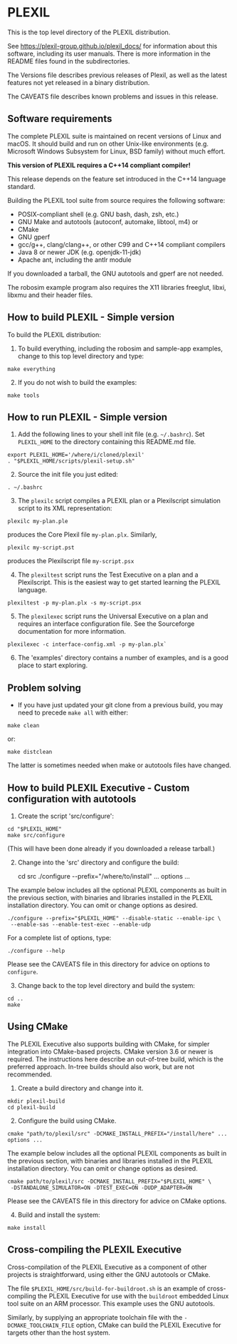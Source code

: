 # PLEXIL

This is the top level directory of the PLEXIL distribution.

See https://plexil-group.github.io/plexil_docs/ for information about
this software, including its user manuals.  There is more information
in the README files found in the subdirectories.

The Versions file describes previous releases of Plexil, as well as
the latest features not yet released in a binary distribution.

The CAVEATS file describes known problems and issues in this release.

## Software requirements

The complete PLEXIL suite is maintained on recent versions of Linux
and macOS.  It should build and run on other Unix-like environments
(e.g. Microsoft Windows Subsystem for Linux, BSD family) without much
effort.

**This version of PLEXIL requires a C++14 compliant compiler!**

This release depends on the feature set introduced in the C++14
language standard.

Building the PLEXIL tool suite from source requires the following
software:

* POSIX-compliant shell (e.g. GNU bash, dash, zsh, etc.)
* GNU Make and autotools (autoconf, automake, libtool, m4) or
* CMake
* GNU gperf
* gcc/g++, clang/clang++, or other C99 and C++14 compliant compilers
* Java 8 or newer JDK (e.g. openjdk-11-jdk)
* Apache ant, including the antlr module

If you downloaded a tarball, the GNU autotools and gperf are not
needed.

The robosim example program also requires the X11 libraries freeglut,
libxi, libxmu and their header files.

## How to build PLEXIL - Simple version

To build the PLEXIL distribution:

1. To build everything, including the robosim and sample-app examples,
change to this top level directory and type:

```
make everything
```

2. If you do not wish to build the examples:

```
make tools
```

## How to run PLEXIL - Simple version

1. Add the following lines to your shell init file (e.g. `~/.bashrc`).
Set `PLEXIL_HOME` to the directory containing this README.md file.

```
export PLEXIL_HOME='/where/i/cloned/plexil'
. "$PLEXIL_HOME/scripts/plexil-setup.sh"
```

2. Source the init file you just edited:

```
. ~/.bashrc
```

3. The `plexilc` script compiles a PLEXIL plan or a Plexilscript
simulation script to its XML representation:

```
plexilc my-plan.ple
```

produces the Core Plexil file `my-plan.plx`.  Similarly,

```
plexilc my-script.pst
```

produces the Plexilscript file `my-script.psx`

4. The `plexiltest` script runs the Test Executive on a plan and a
Plexilscript.  This is the easiest way to get started learning the
PLEXIL language.

```
plexiltest -p my-plan.plx -s my-script.psx
```

5. The `plexilexec` script runs the Universal Executive on a plan and
requires an interface configuration file. See the Sourceforge
documentation for more information.

```
plexilexec -c interface-config.xml -p my-plan.plx`
```

6. The 'examples' directory contains a number of examples, and is a
   good place to start exploring.

## Problem solving

* If you have just updated your git clone from a previous build, you may
need to precede `make all` with either:

```
make clean
```

or:

```
make distclean
```

The latter is sometimes needed when make or autotools files have
changed.

## How to build PLEXIL Executive - Custom configuration with autotools

1. Create the script 'src/configure':

```
cd "$PLEXIL_HOME"
make src/configure
```

(This will have been done already if you downloaded a release tarball.)

2. Change into the 'src' directory and configure the build:

    cd src
    ./configure --prefix="/where/to/install" ... options ...

The example below includes all the optional PLEXIL components as
built in the previous section, with binaries and libraries installed
in the PLEXIL installation directory.  You can omit or change
options as desired.

```
./configure --prefix="$PLEXIL_HOME" --disable-static --enable-ipc \
 --enable-sas --enable-test-exec --enable-udp
```

For a complete list of options, type:

```
./configure --help
```

Please see the CAVEATS file in this directory for advice on options
to `configure`.

3. Change back to the top level directory and build the system:

```
cd ..
make
```

Using CMake
-----------

The PLEXIL Executive also supports building with CMake, for simpler
integration into CMake-based projects.  CMake version 3.6 or newer is
required.  The instructions here describe an out-of-tree build, which
is the preferred approach.  In-tree builds should also work, but are
not recommended.

1. Create a build directory and change into it.

```
mkdir plexil-build
cd plexil-build
```

2. Configure the build using CMake.

```
cmake "path/to/plexil/src" -DCMAKE_INSTALL_PREFIX="/install/here" ... options ...
```

The example below includes all the optional PLEXIL components as built
in the previous section, with binaries and libraries installed in the
PLEXIL installation directory.  You can omit or change options as
desired.

```
cmake path/to/plexil/src -DCMAKE_INSTALL_PREFIX="$PLEXIL_HOME" \
 -DSTANDALONE_SIMULATOR=ON -DTEST_EXEC=ON -DUDP_ADAPTER=ON
 ```

Please see the CAVEATS file in this directory for advice on CMake options.

4. Build and install the system:

```
make install
```

## Cross-compiling the PLEXIL Executive

Cross-compilation of the PLEXIL Executive as a component of other
projects is straightforward, using either the GNU autotools or CMake.

The file `$PLEXIL_HOME/src/build-for-buildroot.sh` is an example of
cross-compiling the PLEXIL Executive for use with the `buildroot`
embedded Linux tool suite on an ARM processor.  This example uses the
GNU autotools.

Similarly, by supplying an appropriate toolchain file with the
`-DCMAKE_TOOLCHAIN_FILE` option, CMake can build the PLEXIL Executive
for targets other than the host system.
